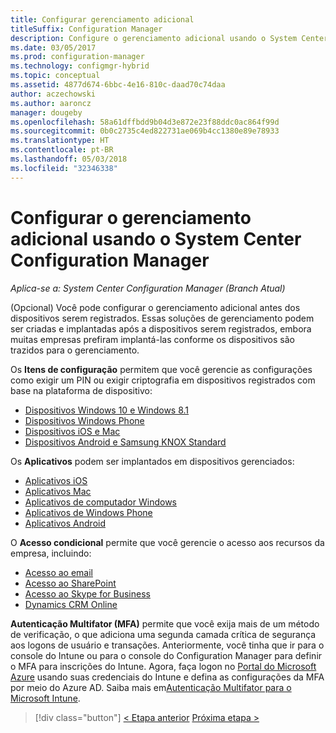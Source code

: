 ```yaml
---
title: Configurar gerenciamento adicional
titleSuffix: Configuration Manager
description: Configure o gerenciamento adicional usando o System Center Configuration Manager.
ms.date: 03/05/2017
ms.prod: configuration-manager
ms.technology: configmgr-hybrid
ms.topic: conceptual
ms.assetid: 4877d674-6bbc-4e16-810c-daad70c74daa
author: aczechowski
ms.author: aaroncz
manager: dougeby
ms.openlocfilehash: 58a61dffbdd9b04d3e872e23f88ddc0ac864f99d
ms.sourcegitcommit: 0b0c2735c4ed822731ae069b4cc1380e89e78933
ms.translationtype: HT
ms.contentlocale: pt-BR
ms.lasthandoff: 05/03/2018
ms.locfileid: "32346338"
---
```

# <a name="set-up-additional-management-with-system-center-configuration-manager"></a>Configurar o gerenciamento adicional usando o System Center Configuration Manager

*Aplica-se a: System Center Configuration Manager (Branch Atual)*

(Opcional) Você pode configurar o gerenciamento adicional antes dos dispositivos serem registrados. Essas soluções de gerenciamento podem ser criadas e implantadas após a dispositivos serem registrados, embora muitas empresas prefiram implantá-las conforme os dispositivos são trazidos para o gerenciamento.

Os **Itens de configuração** permitem que você gerencie as configurações como exigir um PIN ou exigir criptografia em dispositivos registrados com base na plataforma de dispositivo:
- [Dispositivos Windows 10 e Windows 8.1](create-configuration-items-for-windows-8.1-and-windows-10-devices-managed-without-the-client.md)
- [Dispositivos Windows Phone](create-configuration-items-for-windows-phone-devices-managed-without-the-client.md)
- [Dispositivos iOS e Mac](create-configuration-items-for-ios-and-mac-os-x-devices-managed-without-the-client.md)
- [Dispositivos Android e Samsung KNOX Standard](create-configuration-items-for-android-and-samsung-knox-devices-managed-without-the-client.md)

Os **Aplicativos** podem ser implantados em dispositivos gerenciados:
- [Aplicativos iOS](creating-ios-applications.md)
- [Aplicativos Mac](../../apps/get-started/creating-mac-computer-applications.md)
- [Aplicativos de computador Windows](../../apps/get-started/creating-windows-applications.md)
- [Aplicativos de Windows Phone](creating-windows-phone-applications.md)
- [Aplicativos Android](creating-android-applications.md)

O **Acesso condicional** permite que você gerencie o acesso aos recursos da empresa, incluindo:  
- [Acesso ao email](manage-email-access.md)
- [Acesso ao SharePoint](manage-sharepoint-online-access.md)
- [Acesso ao Skype for Business](manage-skype-for-business-online-access.md)
- [Dynamics CRM Online](manage-dynamics-crm-online-access.md)

**Autenticação Multifator (MFA)** permite que você exija mais de um método de verificação, o que adiciona uma segunda camada crítica de segurança aos logons de usuário e transações.
Anteriormente, você tinha que ir para o console do Intune ou para o console do Configuration Manager para definir o MFA para inscrições do Intune. Agora, faça logon no [Portal do Microsoft Azure](https://manage.windowsazure.com) usando suas credenciais do Intune e defina as configurações da MFA por meio do Azure AD. Saiba mais em[Autenticação Multifator para o Microsoft Intune](https://aka.ms/mfa_ad).

> [!div class="button"]
[< Etapa anterior](enable-platform-enrollment.md)  [Próxima etapa >](verify-mdm-configuration.md)
